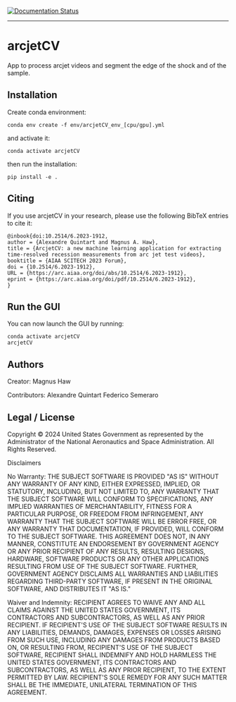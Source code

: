 [![Documentation Status](https://readthedocs.org/projects/arcjetcv/badge/?version=latest)](https://arcjetcv.readthedocs.io/en/latest/?badge=latest)

-----

# arcjetCV

App to process arcjet videos and segment the edge of the shock and of the sample.

## Installation

Create conda environment:

    conda env create -f env/arcjetCV_env_[cpu/gpu].yml

and activate it:

    conda activate arcjetCV

then run the installation:

    pip install -e .

## Citing

If you use arcjetCV in your research, please use the following BibTeX entries to cite it:

```
@inbook{doi:10.2514/6.2023-1912,
author = {Alexandre Quintart and Magnus A. Haw},
title = {ArcjetCV: a new machine learning application for extracting time-resolved recession measurements from arc jet test videos},
booktitle = {AIAA SCITECH 2023 Forum},
doi = {10.2514/6.2023-1912},
URL = {https://arc.aiaa.org/doi/abs/10.2514/6.2023-1912},
eprint = {https://arc.aiaa.org/doi/pdf/10.2514/6.2023-1912},
}
```

## Run the GUI

You can now launch the GUI by running:

    conda activate arcjetCV
    arcjetCV

## Authors
Creator:  Magnus Haw

Contributors:
Alexandre Quintart
Federico Semeraro

## Legal / License
Copyright © 2024 United States Government as represented by the Administrator of the National Aeronautics and Space Administration.  All Rights Reserved.

Disclaimers

No Warranty: THE SUBJECT SOFTWARE IS PROVIDED "AS IS" WITHOUT ANY WARRANTY OF ANY KIND, EITHER EXPRESSED, IMPLIED, OR STATUTORY, INCLUDING, BUT NOT LIMITED TO, ANY WARRANTY THAT THE SUBJECT SOFTWARE WILL CONFORM TO SPECIFICATIONS, ANY IMPLIED WARRANTIES OF MERCHANTABILITY, FITNESS FOR A PARTICULAR PURPOSE, OR FREEDOM FROM INFRINGEMENT, ANY WARRANTY THAT THE SUBJECT SOFTWARE WILL BE ERROR FREE, OR ANY WARRANTY THAT DOCUMENTATION, IF PROVIDED, WILL CONFORM TO THE SUBJECT SOFTWARE. THIS AGREEMENT DOES NOT, IN ANY MANNER, CONSTITUTE AN ENDORSEMENT BY GOVERNMENT AGENCY OR ANY PRIOR RECIPIENT OF ANY RESULTS, RESULTING DESIGNS, HARDWARE, SOFTWARE PRODUCTS OR ANY OTHER APPLICATIONS RESULTING FROM USE OF THE SUBJECT SOFTWARE.  FURTHER, GOVERNMENT AGENCY DISCLAIMS ALL WARRANTIES AND LIABILITIES REGARDING THIRD-PARTY SOFTWARE, IF PRESENT IN THE ORIGINAL SOFTWARE, AND DISTRIBUTES IT "AS IS."

Waiver and Indemnity:  RECIPIENT AGREES TO WAIVE ANY AND ALL CLAIMS AGAINST THE UNITED STATES GOVERNMENT, ITS CONTRACTORS AND SUBCONTRACTORS, AS WELL AS ANY PRIOR RECIPIENT.  IF RECIPIENT'S USE OF THE SUBJECT SOFTWARE RESULTS IN ANY LIABILITIES, DEMANDS, DAMAGES, EXPENSES OR LOSSES ARISING FROM SUCH USE, INCLUDING ANY DAMAGES FROM PRODUCTS BASED ON, OR RESULTING FROM, RECIPIENT'S USE OF THE SUBJECT SOFTWARE, RECIPIENT SHALL INDEMNIFY AND HOLD HARMLESS THE UNITED STATES GOVERNMENT, ITS CONTRACTORS AND SUBCONTRACTORS, AS WELL AS ANY PRIOR RECIPIENT, TO THE EXTENT PERMITTED BY LAW.  RECIPIENT'S SOLE REMEDY FOR ANY SUCH MATTER SHALL BE THE IMMEDIATE, UNILATERAL TERMINATION OF THIS AGREEMENT. 
